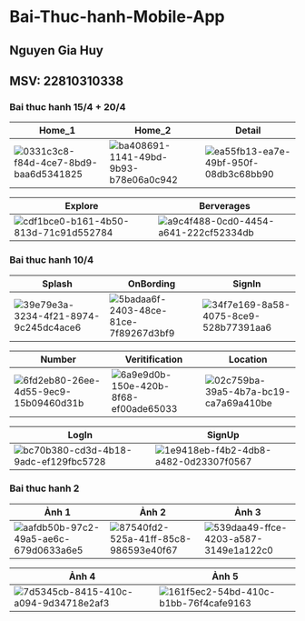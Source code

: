 # Bai-Thuc-hanh-Mobile-App
## Nguyen Gia Huy
## MSV: 22810310338


### Bai thuc hanh 15/4 + 20/4
| Home_1 | Home_2 | Detail |
|---|---|---|
| ![0331c3c8-f84d-4ce7-8bd9-baa6d5341825](https://github.com/user-attachments/assets/b2cea2fa-2c08-44d6-a651-9653b449608c) | ![ba408691-1141-49bd-9b93-b78e06a0c942](https://github.com/user-attachments/assets/7514875c-3709-4491-9068-3298f1716c4a) | ![ea55fb13-ea7e-49bf-950f-08db3c68bb90](https://github.com/user-attachments/assets/a851c652-83d0-450e-86c4-9c4de9a0e8e0) |


| Explore | Berverages |
|---|---|
| ![cdf1bce0-b161-4b50-813d-71c91d552784](https://github.com/user-attachments/assets/2b11f6c0-659a-48d6-8b79-c974ad044d9f) | ![a9c4f488-0cd0-4454-a641-222cf52334db](https://github.com/user-attachments/assets/85251c72-bd15-4740-9fdd-ad8085324a0e) |




### Bai thuc hanh 10/4
| Splash | OnBording | SignIn |
|---|---|---|
| ![39e79e3a-3234-4f21-8974-9c245dc4ace6](https://github.com/user-attachments/assets/db2cf5c6-a4d9-4c55-b658-bf5860f2e522) | ![5badaa6f-2403-48ce-81ce-7f89267d3bf9](https://github.com/user-attachments/assets/74327934-f71d-4775-bbe3-1f10628faaf9) | ![34f7e169-8a58-4075-8ce9-528b77391aa6](https://github.com/user-attachments/assets/b274c6bc-722e-41d9-8da3-6f0105297518) |


| Number | Veritification | Location |
|---|---|---|
| ![6fd2eb80-26ee-4d55-9ec9-15b09460d31b](https://github.com/user-attachments/assets/356f6c00-5e98-4cd6-8e15-0a17ebebbc65) | ![6a9e9d0b-150e-420b-8f68-ef00ade65033](https://github.com/user-attachments/assets/c9ee9292-f0f3-45d4-aba5-14d1aded2f90) | ![02c759ba-39a5-4b7a-bc19-ca7a69a410be](https://github.com/user-attachments/assets/66464113-0023-4d59-a449-20fc3c2754c0) |

| LogIn | SignUp |
|---|---|
| ![bc70b380-cd3d-4b18-9adc-ef129fbc5728](https://github.com/user-attachments/assets/bcde977a-04b4-462c-98ea-1ae4a64adc02) | ![1e9418eb-f4b2-4db8-a482-0d23307f0567](https://github.com/user-attachments/assets/af720775-7da7-47e4-96c9-fe0071efb998) |



### Bai thuc hanh 2
| Ảnh 1 | Ảnh 2 | Ảnh 3 |
|---|---|---|
| ![aafdb50b-97c2-49a5-ae6c-679d0633a6e5](https://github.com/user-attachments/assets/08ea5231-d00c-4076-b0db-2a85d1b6b312) | ![87540fd2-525a-41ff-85c8-986593e40f67](https://github.com/user-attachments/assets/8351a193-ae79-4d06-8225-35c37374a26e) | ![539daa49-ffce-4203-a587-3149e1a122c0](https://github.com/user-attachments/assets/4356f5d4-502b-44c4-b138-9f0c997d6f79) |

| Ảnh 4 | Ảnh 5 |
|---|---|
| ![7d5345cb-8415-410c-a094-9d34718e2af3](https://github.com/user-attachments/assets/b9546bbf-f10a-42a1-b8ce-50a0d2fbe462) | ![161f5ec2-54bd-410c-b1bb-76f4cafe9163](https://github.com/user-attachments/assets/b33cbb59-089e-475b-9f4f-8704804a7c48) |
